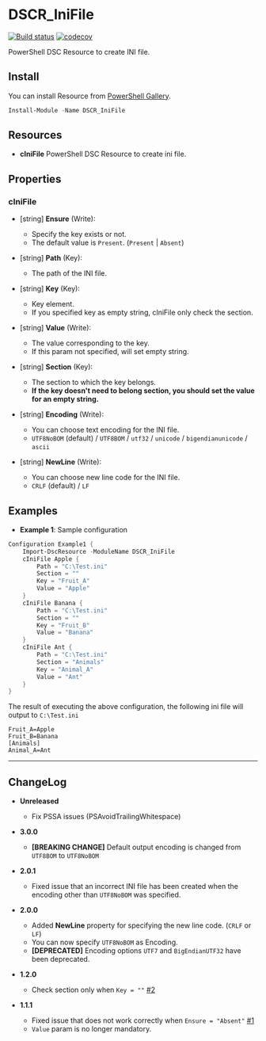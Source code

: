 DSCR_IniFile
====

[![Build status](https://ci.appveyor.com/api/projects/status/2i2u8q4jn9bwgmrd/branch/master?svg=true)](https://ci.appveyor.com/project/mkht/dscr-inifile/branch/master)
[![codecov](https://codecov.io/gh/mkht/DSCR_IniFile/branch/master/graph/badge.svg)](https://codecov.io/gh/mkht/DSCR_IniFile)

PowerShell DSC Resource to create INI file.

## Install
You can install Resource from [PowerShell Gallery](https://www.powershellgallery.com/packages/DSCR_IniFile/).
```Powershell
Install-Module -Name DSCR_IniFile
```

## Resources
* **cIniFile**
PowerShell DSC Resource to create ini file.

## Properties
### cIniFile
+ [string] **Ensure** (Write):
    + Specify the key exists or not.
    + The default value is `Present`. (`Present` | `Absent`)

+ [string] **Path** (Key):
    + The path of the INI file.

+ [string] **Key** (Key):
    + Key element.
    + If you specified key as empty string, cIniFile only check the section.

+ [string] **Value** (Write):
    + The value corresponding to the key.
    + If this param not specified, will set empty string.

+ [string] **Section** (Key):
    + The section to which the key belongs.
    + **If the key doesn't need to belong section, you should set the value for an empty string.**

+ [string] **Encoding** (Write):
    + You can choose text encoding for the INI file.
    + `UTF8NoBOM` (default) / `UTF8BOM` / `utf32` / `unicode` / `bigendianunicode` / `ascii`

+ [string] **NewLine** (Write):
    + You can choose new line code for the INI file.
    + `CRLF` (default) / `LF`


## Examples
+ **Example 1**: Sample configuration
```Powershell
Configuration Example1 {
    Import-DscResource -ModuleName DSCR_IniFile
    cIniFile Apple {
        Path = "C:\Test.ini"
        Section = ""
        Key = "Fruit_A"
        Value = "Apple"
    }
    cIniFile Banana {
        Path = "C:\Test.ini"
        Section = ""
        Key = "Fruit_B"
        Value = "Banana"
    }
    cIniFile Ant {
        Path = "C:\Test.ini"
        Section = "Animals"
        Key = "Animal_A"
        Value = "Ant"
    }
}
```

The result of executing the above configuration, the following ini file will output to `C:\Test.ini`
```
Fruit_A=Apple
Fruit_B=Banana
[Animals]
Animal_A=Ant
```

----
## ChangeLog
+ **Unreleased**
    - Fix PSSA issues (PSAvoidTrailingWhitespace)

+ **3.0.0**
    - **[BREAKING CHANGE]** Default output encoding is changed from `UTF8BOM` to `UTF8NoBOM`

+ **2.0.1**
    - Fixed issue that an incorrect INI file has been created when the encoding other than `UTF8NoBOM` was specified.

+ **2.0.0**
    - Added **NewLine** property for specifying the new line code. (`CRLF` or `LF`)
    - You can now specify `UTF8NoBOM` as Encoding.
    - **[DEPRECATED]** Encoding options `UTF7` and `BigEndianUTF32` have been deprecated.

+ **1.2.0**
    - Check section only when `Key = ""` [#2](https://github.com/mkht/DSCR_IniFile/issues/2)

+ **1.1.1**
    - Fixed issue that does not work correctly when `Ensure = "Absent"` [#1](https://github.com/mkht/DSCR_IniFile/issues/1)
    - `Value` param is no longer mandatory.
